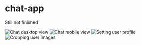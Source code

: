 # chat-app
Still not finished

![Chat desktop view](https://firebasestorage.googleapis.com/v0/b/chat-app-b7a6a.appspot.com/o/chitty%20mockups%2Fchat%20app%20mockup%20final-01.png?alt=media&token=2b00ab46-a825-42a9-aec8-543f929af447)
![Chat mobile view](https://firebasestorage.googleapis.com/v0/b/chat-app-b7a6a.appspot.com/o/chitty%20mockups%2Fchat%20app%20mobile-15.png?alt=media&token=c8b52bd8-4b44-4aad-bb2e-ed9955564692)
![Setting user profile](https://firebasestorage.googleapis.com/v0/b/chat-app-b7a6a.appspot.com/o/chitty%20mockups%2Fchat%20app%20mockup%20final-13.png?alt=media&token=3bb7637f-6bdb-4737-9c4b-741051386f33)
![Cropping user images](https://firebasestorage.googleapis.com/v0/b/chat-app-b7a6a.appspot.com/o/chitty%20mockups%2Fchat%20app%20mockup%20final-14.png?alt=media&token=4f8eeb6e-34bf-46e0-9b9a-ce23ae7c82e2)

